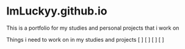 # ImLuckyy.github.io
This is a portfolio for my studies and personal projects that i work on










Things i need to work on in my studies and projects
[ ]
[ ]
[ ]
[ ]
